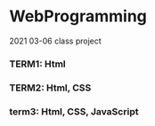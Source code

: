 # WebProgramming
 2021 03-06 class project

 ### TERM1: Html

 ### TERM2: Html, CSS
 
 ### term3: Html, CSS, JavaScript
